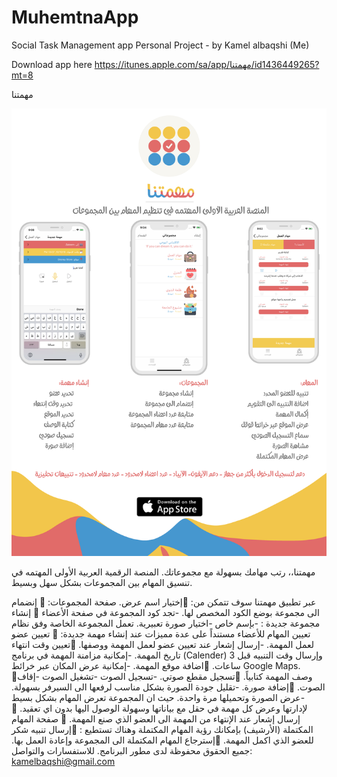 # MuhemtnaApp
Social Task Management app
Personal Project - by Kamel albaqshi (Me)

Download app here
https://itunes.apple.com/sa/app/مهمتنا/id1436449265?mt=8



مهمتنا

![Muhemtna](https://github.com/komz78/MuhemtnaApp/blob/master/muhemtnaa%20concept%20with%20explenations.jpg?raw=true)




مهمتنا،، رتب مهامك بسهولة مع مجموعاتك.
المنصة الرقمية العربية الأولى المهتمه في تنسيق المهام بين المجموعات بشكل سهل وبسيط.

 عبر تطبيق مهمتنا سوف تتمكن من: 
🔘إختيار اسم عرض.
صفحة المجموعات: 
🔘 إنضمام الى مجموعة بوضع الكود المخصص لها.
-تجد كود المجموعة في صفحة الأعضاء
🔘 إنشاء مجموعة جديدة :
-بإسم خاص 
-اختيار صورة تعبيرية.
تعمل المجموعة الخاصة وفق نظام تعيين المهام للأعضاء مستنداً على عدة مميزات عند إنشاء مهمة جديدة:
🔘 تعيين عضو لعمل المهمة.
-إرسال إشعار عند تعيين عضو لعمل المهمة ووصفها.
🔘تعيين وقت انتهاء تاريخ المهمة.
-إمكانية مزامنة المهمة في برنامج (Calender) وإرسال وقت التنبيه قبل 3 ساعات.
🔘اضافة موقع المهمة.
-إمكانية عرض المكان عبر خرائط Google Maps.
🔘وصف المهمة كتابياً.
🔘تسجيل مقطع صوتي.
-تسجيل الصوت
-تشغيل الصوت
-إقاف الصوت.
🔘إضافة صورة.
-تقليل جودة الصورة بشكل مناسب لرفعها الى السيرفر بسهولة.
-عرض الصورة وتحميلها مرة واحدة.
حيث ان المجموعة تعرض المهام بشكل بسيط لإدارتها وعرض كل مهمة في حقل مع بياناتها وسهولة الوصول اليها بدون اي تعقيد.
🔘 إرسال إشعار عند الإنتهاء من المهمة الى العضو الذي صنع المهمة. 
🔘 صفحة المهام المكتملة (الأرشيف) بإمكانك رؤية المهام المكتملة وهناك تستطيع : 
🔘إرسال تنبيه شكر للعضو الذي اكمل المهمة. 
🔘إسترجاع المهام المكتملة الى المجموعة وإعادة العمل بها.
جميع الحقوق محفوظة لدى مطور البرنامج.
للاستفسارات والتواصل:
kamelbaqshi@gmail.com 
